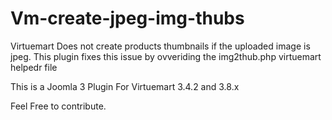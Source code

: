 # Vm-create-jpeg-img-thubs

Virtuemart Does not create products thumbnails if the uploaded image is jpeg. This plugin fixes this issue by ovveriding the img2thub.php virtuemart helpedr file

This is a Joomla 3 Plugin For Virtuemart 3.4.2 and 3.8.x

Feel Free to contribute.
